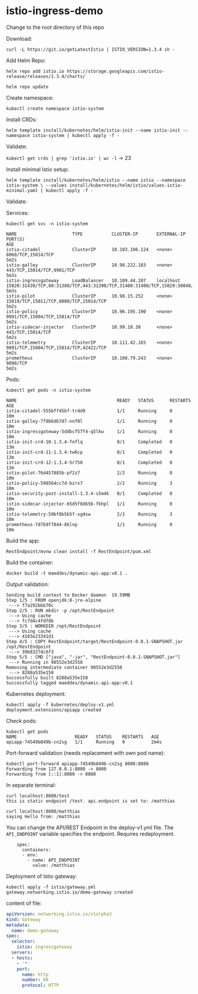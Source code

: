 # istio-ingress-demo

Change to the root directory of this repo

Download:

`curl -L https://git.io/getLatestIstio | ISTIO_VERSION=1.3.4 sh -`

Add Helm Repo:

`helm repo add istio.io https://storage.googleapis.com/istio-release/releases/1.3.4/charts/`

`helm repo update`

Create namespace:

`kubectl create namespace istio-system`

Install CRDs:

`helm template install/kubernetes/helm/istio-init --name istio-init --namespace istio-system | kubectl apply -f -`

Validate:

`kubectl get crds | grep 'istio.io' | wc -l` -> 23

Install minimal Istio setup:

`helm template install/kubernetes/helm/istio --name istio --namespace istio-system \
    --values install/kubernetes/helm/istio/values-istio-minimal.yaml | kubectl apply -f -`

Validate:

Services:
```
kubectl get svc -n istio-system

NAME                     TYPE           CLUSTER-IP       EXTERNAL-IP   PORT(S)                                                                                                                                      AGE
istio-citadel            ClusterIP      10.103.196.124   <none>        8060/TCP,15014/TCP                                                                                                                           5m2s
istio-galley             ClusterIP      10.98.222.183    <none>        443/TCP,15014/TCP,9901/TCP                                                                                                                   5m3s
istio-ingressgateway     LoadBalancer   10.109.44.207    localhost     15020:31439/TCP,80:31380/TCP,443:31390/TCP,31400:31400/TCP,15029:30040/TCP,15030:31193/TCP,15031:31194/TCP,15032:31458/TCP,15443:30839/TCP   5m3s
istio-pilot              ClusterIP      10.98.15.252     <none>        15010/TCP,15011/TCP,8080/TCP,15014/TCP                                                                                                       5m2s
istio-policy             ClusterIP      10.96.195.190    <none>        9091/TCP,15004/TCP,15014/TCP                                                                                                                 5m2s
istio-sidecar-injector   ClusterIP      10.99.10.38      <none>        443/TCP,15014/TCP                                                                                                                            5m2s
istio-telemetry          ClusterIP      10.111.42.165    <none>        9091/TCP,15004/TCP,15014/TCP,42422/TCP                                                                                                       5m2s
prometheus               ClusterIP      10.108.79.243    <none>        9090/TCP                                                                                                                                     5m2s
```

Pods:
```
kubectl get pods -n istio-system

NAME                                      READY   STATUS      RESTARTS   AGE
istio-citadel-555bff45bf-trdd9            1/1     Running     0          10m
istio-galley-7f8b6db7d7-nnf8l             1/1     Running     0          10m
istio-ingressgateway-5ddbcf57f4-q5lkw     1/1     Running     0          10m
istio-init-crd-10-1.3.4-fnflq             0/1     Completed   0          13m
istio-init-crd-11-1.3.4-tw6cp             0/1     Completed   0          13m
istio-init-crd-12-1.3.4-5r758             0/1     Completed   0          13m
istio-pilot-76d457885b-pf2z7              2/2     Running     0          10m
istio-policy-598564cc7d-bzrx7             2/2     Running     3          10m
istio-security-post-install-1.3.4-s5m4k   0/1     Completed   0          10m
istio-sidecar-injector-65d5f8db56-fkhpl   1/1     Running     0          10m
istio-telemetry-59bf8b5b5f-xg4sw          2/2     Running     3          10m
prometheus-7d7b9f7844-8klnp               1/1     Running     0          10m
```

Build the app:

`RestEndpoint/mvnw clean install -f RestEndpoint/pom.xml`

Build the container:

`docker build -t maeddes/dynamic-api-app:v0.1 .`

Output validation:

```
Sending build context to Docker daemon  19.59MB
Step 1/5 : FROM openjdk:8-jre-alpine
 ---> f7a292bbb70c
Step 2/5 : RUN mkdir -p /opt/RestEndpoint
 ---> Using cache
 ---> fc7d4c4fdf8b
Step 3/5 : WORKDIR /opt/RestEndpoint
 ---> Using cache
 ---> 4103e23341d1
Step 4/5 : COPY RestEndpoint/target/RestEndpoint-0.0.1-SNAPSHOT.jar /opt/RestEndpoint
 ---> 39b8327dc6f3
Step 5/5 : CMD ["java", "-jar", "RestEndpoint-0.0.1-SNAPSHOT.jar"]
 ---> Running in 98552e3d2558
Removing intermediate container 98552e3d2558
 ---> 8288a535e158
Successfully built 8288a535e158
Successfully tagged maeddes/dynamic-api-app:v0.1
```

Kubernetes deployment:

```
kubectl apply -f kubernetes/deploy-v1.yml
deployment.extensions/apiapp created
```

Check pods:

```
kubectl get pods
NAME                      READY   STATUS    RESTARTS   AGE
apiapp-74549b849b-cn2sg   1/1     Running   0          2m4s
```

Port-forward validation (needs replacement with own pod name):

```
kubectl port-forward apiapp-74549b849b-cn2sg 8080:8080
Forwarding from 127.0.0.1:8080 -> 8080
Forwarding from [::1]:8080 -> 8080
```

In separate terminal:

```
curl localhost:8080/test
this is static endpoint /test. api.endpoint is set to: /matthias

curl localhost:8080/matthias
saying Hello from: /matthias
```

You can change the API/REST Endpoint in the deploy-v1.yml file.
The `API_ENDPOINT` variable specifies the endpoint. Requires redeployment.

```
    spec:
      containers:
      - env:
        - name: API_ENDPOINT
          value: /matthias
``` 

Deployment of Istio gateway:

```
kubectl apply -f istio/gateway.yml
gateway.networking.istio.io/demo-gateway created
````

content of file:

```yaml
apiVersion: networking.istio.io/v1alpha3
kind: Gateway
metadata:
  name: demo-gateway
spec:
  selector:
    istio: ingressgateway
  servers:
  - hosts:
    - '*'
    port:
      name: http
      number: 80
      protocol: HTTP
 ```
